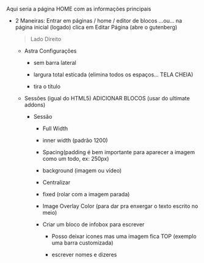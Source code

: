 Aqui seria a página HOME com as informações principais 

- 2 Maneiras: Entrar em páginas / home / editor de blocos ...ou... na página inicial (logado) clica em Editar Página (abre o gutenberg)
    > Lado Direito
    - Astra Configurações
        - sem barra lateral

        - largura total esticada (elimina todos os espaços... TELA CHEIA)

        - tira o título

    - Sessões (igual do HTML5) ADICIONAR BLOCOS (usar do ultimate addons)
        - Sessão
            - Full Width

            - inner width (padrão 1200)

            - Spacing(padding é bem importante para aparecer a imagem como um todo, ex: 250px)

            - background (imagem ou vídeo)

            - Centralizar

            - fixed (rolar com a imagem parada) 

            - Image Overlay Color (para dar pra enxergar o texto escrito no meio)

            - Criar um bloco de infobox para escrever
                - Posso deixar icones mas uma imagem fica TOP (exemplo uma barra customizada)
                
                - escrever nomes e dizeres